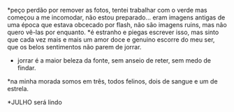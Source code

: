 
*peço perdão por remover as fotos, tentei trabalhar com o verde mas começou a me incomodar, não estou preparado... eram imagens antigas de uma época que estava obcecado por flash, não são imagens ruins, mas não quero vê-las por enquanto.
*é estranho e piegas escrever isso,  mas sinto que cada vez mais e mais um amor doce e genuino escorre do meu ser, que os belos sentimentos não parem de jorrar.

* jorrar é a maior beleza da fonte,  sem anseio de reter, sem medo de findar.

*na minha morada somos em três, todos felinos, dois de sangue e um de estrela.

*JULHO será lindo
